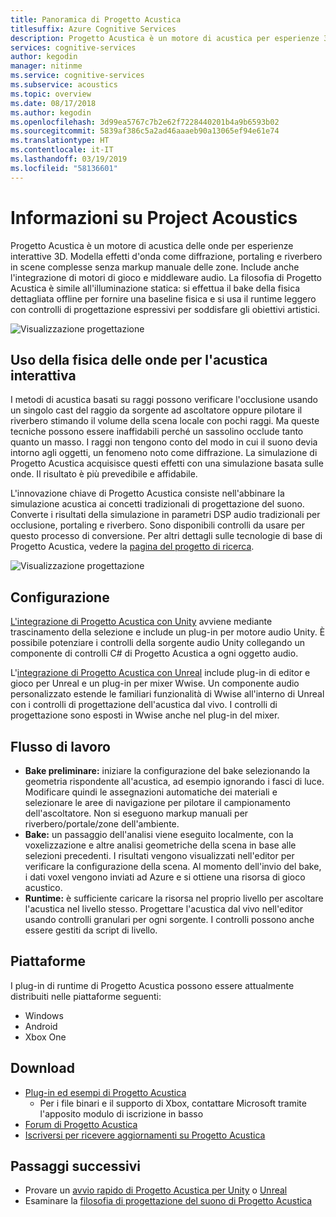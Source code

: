 ```yaml
---
title: Panoramica di Progetto Acustica
titlesuffix: Azure Cognitive Services
description: Progetto Acustica è un motore di acustica per esperienze 3D interattive, che integra la simulazione della fisica delle onde con bake e controlli di progettazione interattivi.
services: cognitive-services
author: kegodin
manager: nitinme
ms.service: cognitive-services
ms.subservice: acoustics
ms.topic: overview
ms.date: 08/17/2018
ms.author: kegodin
ms.openlocfilehash: 3d99ea5767c7b2e62f7228440201b4a9b6593b02
ms.sourcegitcommit: 5839af386c5a2ad46aaaeb90a13065ef94e61e74
ms.translationtype: HT
ms.contentlocale: it-IT
ms.lasthandoff: 03/19/2019
ms.locfileid: "58136601"
---
```

# <a name="what-is-project-acoustics"></a>Informazioni su Project Acoustics
Progetto Acustica è un motore di acustica delle onde per esperienze interattive 3D. Modella effetti d'onda come diffrazione, portaling e riverbero in scene complesse senza markup manuale delle zone. Include anche l'integrazione di motori di gioco e middleware audio. La filosofia di Progetto Acustica è simile all'illuminazione statica: si effettua il bake della fisica dettagliata offline per fornire una baseline fisica e si usa il runtime leggero con controlli di progettazione espressivi per soddisfare gli obiettivi artistici.

![Visualizzazione progettazione](media/gears-with-voxels.jpg)

## <a name="using-wave-physics-for-interactive-acoustics"></a>Uso della fisica delle onde per l'acustica interattiva
I metodi di acustica basati su raggi possono verificare l'occlusione usando un singolo cast del raggio da sorgente ad ascoltatore oppure pilotare il riverbero stimando il volume della scena locale con pochi raggi. Ma queste tecniche possono essere inaffidabili perché un sassolino occlude tanto quanto un masso. I raggi non tengono conto del modo in cui il suono devia intorno agli oggetti, un fenomeno noto come diffrazione. La simulazione di Progetto Acustica acquisisce questi effetti con una simulazione basata sulle onde. Il risultato è più prevedibile e affidabile.

L'innovazione chiave di Progetto Acustica consiste nell'abbinare la simulazione acustica ai concetti tradizionali di progettazione del suono. Converte i risultati della simulazione in parametri DSP audio tradizionali per occlusione, portaling e riverbero. Sono disponibili controlli da usare per questo processo di conversione. Per altri dettagli sulle tecnologie di base di Progetto Acustica, vedere la [pagina del progetto di ricerca](https://www.microsoft.com/en-us/research/project/project-triton/).

![Visualizzazione progettazione](media/wave-simulation.gif)

## <a name="setup"></a>Configurazione
[L'integrazione di Progetto Acustica con Unity](unity-integration.md) avviene mediante trascinamento della selezione e include un plug-in per motore audio Unity. È possibile potenziare i controlli della sorgente audio Unity collegando un componente di controlli C# di Progetto Acustica a ogni oggetto audio.

L'[integrazione di Progetto Acustica con Unreal](unreal-integration.md) include plug-in di editor e gioco per Unreal e un plug-in per mixer Wwise. Un componente audio personalizzato estende le familiari funzionalità di Wwise all'interno di Unreal con i controlli di progettazione dell'acustica dal vivo. I controlli di progettazione sono esposti in Wwise anche nel plug-in del mixer.

## <a name="workflow"></a>Flusso di lavoro
* **Bake preliminare:** iniziare la configurazione del bake selezionando la geometria rispondente all'acustica, ad esempio ignorando i fasci di luce. Modificare quindi le assegnazioni automatiche dei materiali e selezionare le aree di navigazione per pilotare il campionamento dell'ascoltatore. Non si eseguono markup manuali per riverbero/portale/zone dell'ambiente.
* **Bake:** un passaggio dell'analisi viene eseguito localmente, con la voxelizzazione e altre analisi geometriche della scena in base alle selezioni precedenti. I risultati vengono visualizzati nell'editor per verificare la configurazione della scena. Al momento dell'invio del bake, i dati voxel vengono inviati ad Azure e si ottiene una risorsa di gioco acustico.
* **Runtime:** è sufficiente caricare la risorsa nel proprio livello per ascoltare l'acustica nel livello stesso. Progettare l'acustica dal vivo nell'editor usando controlli granulari per ogni sorgente. I controlli possono anche essere gestiti da script di livello.

## <a name="platforms"></a>Piattaforme
I plug-in di runtime di Progetto Acustica possono essere attualmente distribuiti nelle piattaforme seguenti:
*  Windows
* Android
* Xbox One

## <a name="download"></a>Download
* [Plug-in ed esempi di Progetto Acustica](https://www.microsoft.com/en-us/download/details.aspx?id=57346)
  * Per i file binari e il supporto di Xbox, contattare Microsoft tramite l'apposito modulo di iscrizione in basso
* [Forum di Progetto Acustica](https://social.msdn.microsoft.com/Forums/en-US/home?forum=projectacoustics)
* [Iscriversi per ricevere aggiornamenti su Progetto Acustica](https://forms.office.com/Pages/ResponsePage.aspx?id=v4j5cvGGr0GRqy180BHbRwMoAEhDCLJNqtVIPwQN6rpUOFRZREJRR0NIQllDOTQ1U0JMNVc4OFNFSy4u)

## <a name="next-steps"></a>Passaggi successivi
* Provare un [avvio rapido di Progetto Acustica per Unity](unity-quickstart.md) o [Unreal](unreal-quickstart.md)
* Esaminare la [filosofia di progettazione del suono di Progetto Acustica](design-process.md)

